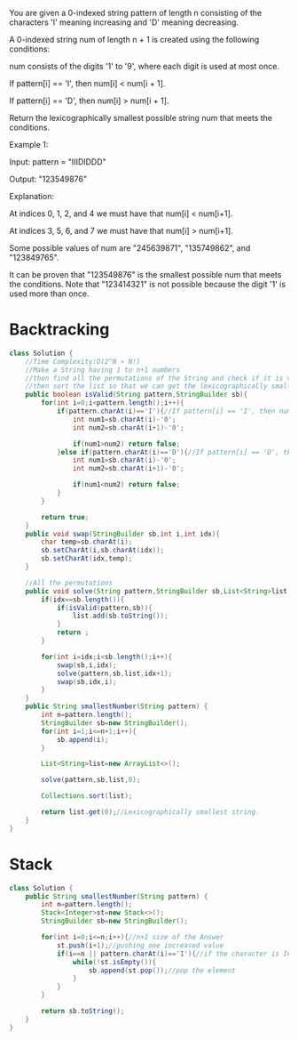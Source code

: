 You are given a 0-indexed string pattern of length n consisting of the characters 'I' meaning increasing and 'D' meaning decreasing.

A 0-indexed string num of length n + 1 is created using the following conditions:

num consists of the digits '1' to '9', where each digit is used at most once.

If pattern[i] == 'I', then num[i] < num[i + 1].

If pattern[i] == 'D', then num[i] > num[i + 1].

Return the lexicographically smallest possible string num that meets the conditions.

 

Example 1:

Input: pattern = "IIIDIDDD"

Output: "123549876"

Explanation:

At indices 0, 1, 2, and 4 we must have that num[i] < num[i+1].

At indices 3, 5, 6, and 7 we must have that num[i] > num[i+1].

Some possible values of num are "245639871", "135749862", and "123849765".

It can be proven that "123549876" is the smallest possible num that meets the conditions.
Note that "123414321" is not possible because the digit '1' is used more than once.

# Backtracking
```java
class Solution {
    //Time Complexity:O(2^N ∗ N!)
    //Make a String having 1 to n+1 numbers
    //then find all the permutations of the String and check if it is valid or not if it is valid store it in the list
    //then sort the list so that we can get the lexicographically smallest String.
    public boolean isValid(String pattern,StringBuilder sb){
        for(int i=0;i<pattern.length();i++){
            if(pattern.charAt(i)=='I'){//If pattern[i] == 'I', then num[i] < num[i + 1].
                int num1=sb.charAt(i)-'0';
                int num2=sb.charAt(i+1)-'0';

                if(num1>num2) return false;
            }else if(pattern.charAt(i)=='D'){//If pattern[i] == 'D', then num[i] > num[i + 1].
                int num1=sb.charAt(i)-'0';
                int num2=sb.charAt(i+1)-'0';

                if(num1<num2) return false;
            }
        }

        return true;
    }
    public void swap(StringBuilder sb,int i,int idx){
        char temp=sb.charAt(i);
        sb.setCharAt(i,sb.charAt(idx));
        sb.setCharAt(idx,temp);
    }

    //All the permutations
    public void solve(String pattern,StringBuilder sb,List<String>list,int idx){
        if(idx==sb.length()){
            if(isValid(pattern,sb)){
                list.add(sb.toString());
            }
            return ;
        }

        for(int i=idx;i<sb.length();i++){
            swap(sb,i,idx);
            solve(pattern,sb,list,idx+1);
            swap(sb,idx,i);
        }
    }
    public String smallestNumber(String pattern) {
        int n=pattern.length();
        StringBuilder sb=new StringBuilder();
        for(int i=1;i<=n+1;i++){
            sb.append(i);
        }

        List<String>list=new ArrayList<>();

        solve(pattern,sb,list,0);

        Collections.sort(list);

        return list.get(0);//Lexicographically smallest string.
    }
}
```

# Stack
```java
class Solution {
    public String smallestNumber(String pattern) {
        int n=pattern.length();
        Stack<Integer>st=new Stack<>();
        StringBuilder sb=new StringBuilder();

        for(int i=0;i<=n;i++){//n+1 size of the Answer
            st.push(i+1);//pushing one increased value
            if(i==n || pattern.charAt(i)=='I'){//if the character is Increasing
                while(!st.isEmpty()){
                    sb.append(st.pop());//pop the element 
                }
            }
        }

        return sb.toString();
    }
}
```
